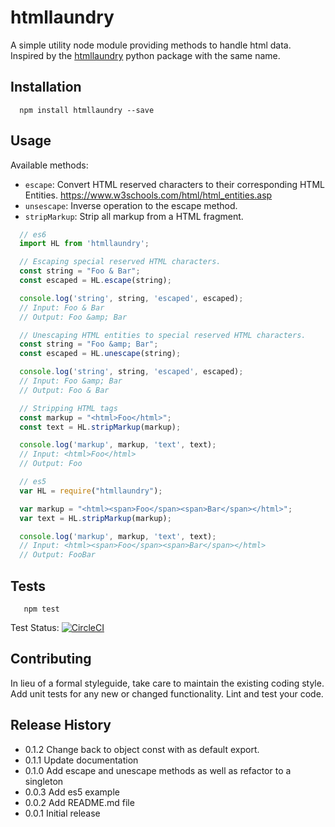 htmllaundry 
=========

A simple utility node module providing methods to handle html data. Inspired by the [htmllaundry](https://pypi.python.org/pypi/htmllaundry) python package with the same name.

## Installation

```shell
  npm install htmllaundry --save
```

## Usage

Available methods: 
- `escape`: Convert HTML reserved characters to their corresponding HTML Entities. https://www.w3schools.com/html/html_entities.asp
- `unsescape`: Inverse operation to the escape method.
- `stripMarkup`: Strip all markup from a HTML fragment.
```js
  // es6
  import HL from 'htmllaundry';
```
```js
  // Escaping special reserved HTML characters.
  const string = "Foo & Bar";
  const escaped = HL.escape(string);

  console.log('string', string, 'escaped', escaped);
  // Input: Foo & Bar
  // Output: Foo &amp; Bar
```

```js
  // Unescaping HTML entities to special reserved HTML characters.
  const string = "Foo &amp; Bar";
  const escaped = HL.unescape(string);

  console.log('string', string, 'escaped', escaped);
  // Input: Foo &amp; Bar
  // Output: Foo & Bar
```

```js
  // Stripping HTML tags
  const markup = "<html>Foo</html>";
  const text = HL.stripMarkup(markup);

  console.log('markup', markup, 'text', text);
  // Input: <html>Foo</html>
  // Output: Foo
```
```js
  // es5
  var HL = require("htmllaundry");

  var markup = "<html><span>Foo</span><span>Bar</span></html>";
  var text = HL.stripMarkup(markup);

  console.log('markup', markup, 'text', text);
  // Input: <html><span>Foo</span><span>Bar</span></html>
  // Output: FooBar
```

## Tests

```shell
   npm test
```
Test Status: [![CircleCI](https://circleci.com/gh/redian/htmllaundry/tree/master.svg?style=svg)](https://circleci.com/gh/redian/htmllaundry/tree/master)

## Contributing

In lieu of a formal styleguide, take care to maintain the existing coding style.
Add unit tests for any new or changed functionality. Lint and test your code.

## Release History
* 0.1.2 Change back to object const with as default export.
* 0.1.1 Update documentation
* 0.1.0 Add escape and unescape methods as well as refactor to a singleton 
* 0.0.3 Add es5 example
* 0.0.2 Add README.md file
* 0.0.1 Initial release
